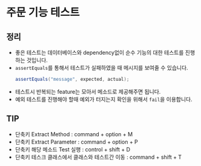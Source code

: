 # 주문 기능 테스트

## 정리

- 좋은 테스트는 데이터베이스와 dependency없이 순수 기능의 대한 테스트를 진행하는 것입니다.
- `assertEquals`를 통해서 테스트가 실패하였을 때 메시지를 보여줄 수 있습니다.
  ```Java
  assertEquals("message", expected, actual);
  ```
- 테스트시 반복되는 feature는 모아서 메소드로 제공해주면 됩니다.
- 예외 테스트를 진행해야 할때 예외가 터지는지 확인을 위해서 `fail`을 이용합니다.

## TIP

- 단축키 Extract Method : command + option + M
- 단축키 Extract Parameter : command + option + P
- 단축키 해당 메소드 Test 실행 : control + shift + D
- 단축키 테스크 클래스에서 클래스와 테스트간 이동 : command + shift + T
